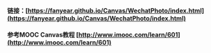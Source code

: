 #### 链接：[https://fanyear.github.io/Canvas/WechatPhoto/index.html](https://fanyear.github.io/Canvas/WechatPhoto/index.html)

#### 参考MOOC Canvas教程  [http://www.imooc.com/learn/601](http://www.imooc.com/learn/601)
